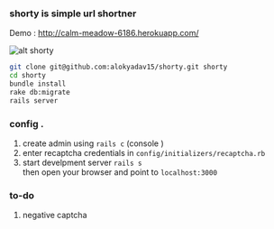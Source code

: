 ### shorty is simple url shortner 
Demo : http://calm-meadow-6186.herokuapp.com/

![alt shorty](https://mediacru.sh/download/8p5DPC3cJ712.png)


````bash
git clone git@github.com:alokyadav15/shorty.git shorty
cd shorty
bundle install
rake db:migrate 
rails server 

````

### config .
1. create admin using `rails c` (console ) 
2. enter recaptcha credentials in `config/initializers/recaptcha.rb`
3. start develpment server `rails s`   
then open your browser and point to `localhost:3000` 

### to-do 
1. negative captcha 